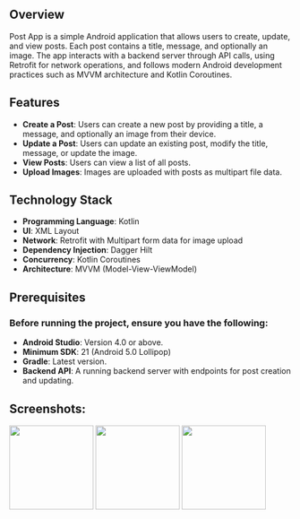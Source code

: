 ## Overview
Post App is a simple Android application that allows users to create, update, and view posts. Each post contains a title, message, and optionally an image. The app interacts with a backend server through API calls, using Retrofit for network operations, and follows modern Android development practices such as MVVM architecture and Kotlin Coroutines.

## Features
- **Create a Post**: Users can create a new post by providing a title, a message, and optionally an image from their device.
- **Update a Post**: Users can update an existing post, modify the title, message, or update the image.
- **View Posts**: Users can view a list of all posts.
- **Upload Images**: Images are uploaded with posts as multipart file data.

## Technology Stack
- **Programming Language**: Kotlin
- **UI**: XML Layout
- **Network**: Retrofit with Multipart form data for image upload
- **Dependency Injection**: Dagger Hilt
- **Concurrency**: Kotlin Coroutines
- **Architecture**: MVVM (Model-View-ViewModel)

## Prerequisites
### Before running the project, ensure you have the following:

- **Android Studio**: Version 4.0 or above.
- **Minimum SDK**: 21 (Android 5.0 Lollipop)
- **Gradle**: Latest version.
- **Backend API**: A running backend server with endpoints for post creation and updating.

## Screenshots:
<div>
<img src="https://github.com/redaxxxx/PostApp/blob/master/image1.jpeg" width="150">
<img src="https://github.com/redaxxxx/PostApp/blob/master/image2.jpeg" width="150">
<img src="https://github.com/redaxxxx/PostApp/blob/master/image3.jpeg" width="150">
</div>
